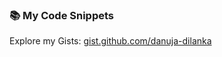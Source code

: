 ### 📚 My Code Snippets  
Explore my Gists: [gist.github.com/danuja-dilanka](https://gist.github.com/danuja-dilanka)
